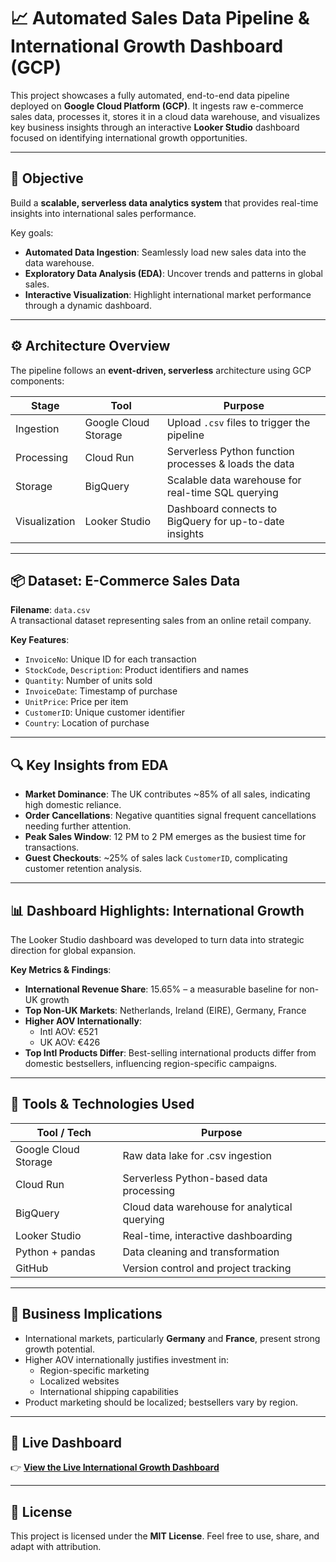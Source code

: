 # 📈 Automated Sales Data Pipeline & International Growth Dashboard (GCP)

This project showcases a fully automated, end-to-end data pipeline deployed on **Google Cloud Platform (GCP)**. It ingests raw e-commerce sales data, processes it, stores it in a cloud data warehouse, and visualizes key business insights through an interactive **Looker Studio** dashboard focused on identifying international growth opportunities.

---

## 📌 Objective

Build a **scalable, serverless data analytics system** that provides real-time insights into international sales performance.

Key goals:

- **Automated Data Ingestion**: Seamlessly load new sales data into the data warehouse.
- **Exploratory Data Analysis (EDA)**: Uncover trends and patterns in global sales.
- **Interactive Visualization**: Highlight international market performance through a dynamic dashboard.

---

## ⚙️ Architecture Overview

The pipeline follows an **event-driven, serverless** architecture using GCP components:

| Stage          | Tool                    | Purpose                                                 |
|----------------|-------------------------|---------------------------------------------------------|
| Ingestion      | Google Cloud Storage    | Upload `.csv` files to trigger the pipeline             |
| Processing     | Cloud Run               | Serverless Python function processes & loads the data   |
| Storage        | BigQuery                | Scalable data warehouse for real-time SQL querying      |
| Visualization  | Looker Studio           | Dashboard connects to BigQuery for up-to-date insights  |

---

## 📦 Dataset: E-Commerce Sales Data

**Filename**: `data.csv`  
A transactional dataset representing sales from an online retail company.

**Key Features**:

- `InvoiceNo`: Unique ID for each transaction
- `StockCode`, `Description`: Product identifiers and names
- `Quantity`: Number of units sold
- `InvoiceDate`: Timestamp of purchase
- `UnitPrice`: Price per item
- `CustomerID`: Unique customer identifier
- `Country`: Location of purchase

---

## 🔍 Key Insights from EDA

- **Market Dominance**: The UK contributes ~85% of all sales, indicating high domestic reliance.
- **Order Cancellations**: Negative quantities signal frequent cancellations needing further attention.
- **Peak Sales Window**: 12 PM to 2 PM emerges as the busiest time for transactions.
- **Guest Checkouts**: ~25% of sales lack `CustomerID`, complicating customer retention analysis.

---

## 📊 Dashboard Highlights: International Growth

The Looker Studio dashboard was developed to turn data into strategic direction for global expansion.

**Key Metrics & Findings**:

- **International Revenue Share**: 15.65% – a measurable baseline for non-UK growth
- **Top Non-UK Markets**: Netherlands, Ireland (EIRE), Germany, France
- **Higher AOV Internationally**: 
  - Intl AOV: €521  
  - UK AOV: €426
- **Top Intl Products Differ**: Best-selling international products differ from domestic bestsellers, influencing region-specific campaigns.

---

## 🧠 Tools & Technologies Used

| Tool / Tech         | Purpose                                      |
|---------------------|----------------------------------------------|
| Google Cloud Storage| Raw data lake for .csv ingestion             |
| Cloud Run           | Serverless Python-based data processing      |
| BigQuery            | Cloud data warehouse for analytical querying |
| Looker Studio       | Real-time, interactive dashboarding          |
| Python + pandas     | Data cleaning and transformation             |
| GitHub              | Version control and project tracking         |

---

## 🧩 Business Implications

- International markets, particularly **Germany** and **France**, present strong growth potential.
- Higher AOV internationally justifies investment in:
  - Region-specific marketing
  - Localized websites
  - International shipping capabilities
- Product marketing should be localized; bestsellers vary by region.

---

## 🔗 Live Dashboard

👉 [**View the Live International Growth Dashboard**]([YOUR_LOOKER_STUDIO_LINK_HERE](https://lookerstudio.google.com/reporting/27adc2e9-bde6-4e1a-9f30-da73dc777749))

---

## 📝 License

This project is licensed under the **MIT License**. Feel free to use, share, and adapt with attribution.
